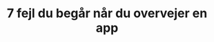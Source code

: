 ---
title: "7 fejl du begår når du overvejer en app"
pagetitle: "Download e-bogen: 7 fejl du begår, når du overvejer en app"
description: "Denne e-bog beskriver 7 klassiske fejl, mange begår nård e skal have en app. Og vigtigste af alt: Hvordan du undgår at begå dem."
url: "/e-bog/7-fejl-du-begaar-naar-du-overvejer-en-app"
type: "e-bog"
no-seo: true
---